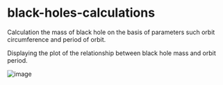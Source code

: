 # black-holes-calculations

Calculation the mass of black hole on the basis of parameters such orbit circumference and period of orbit.  

Displaying the plot of the relationship between black hole mass and orbit period. 
 
![image](https://user-images.githubusercontent.com/68974023/212762505-43b7beed-6c2b-49cd-8380-8c367d40637e.png)

